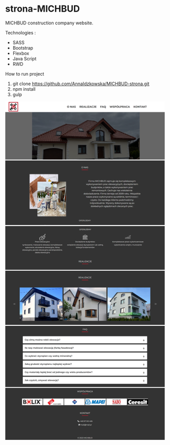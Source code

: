# strona-MICHBUD

MICHBUD construction company website.

Technologies :
- SASS
- Bootstrap
- Flexbox
- Java Script
- RWD

How to run project
1. git clone https://github.com/AnnaIdzkowska/MICHBUD-strona.git
2. npm install
3. gulp

![](images/Screenshot_1.png)
![](images/Screenshot_2.png)
![](images/Screenshot_3.png)
![](images/Screenshot_4.png)
![](images/Screenshot_5.png)
![](images/Screenshot_6.png)
